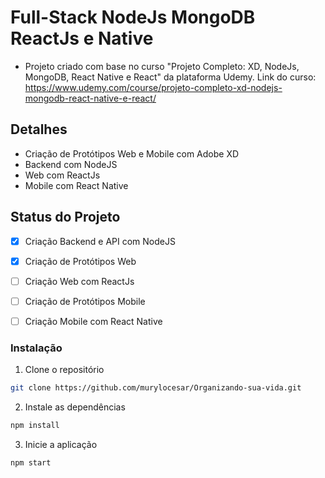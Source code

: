 
# Full-Stack NodeJs MongoDB ReactJs e Native
* Projeto criado com base no curso "Projeto Completo: XD, NodeJs, MongoDB, React Native e React" da plataforma Udemy.
Link do curso:
https://www.udemy.com/course/projeto-completo-xd-nodejs-mongodb-react-native-e-react/


## Detalhes

* Criação de Protótipos Web e Mobile com Adobe XD
* Backend com NodeJS
* Web com ReactJs
* Mobile com React Native


## Status do Projeto

- [x] Criação Backend e API com NodeJS
- [x] Criação de Protótipos Web
- [ ] Criação Web com ReactJs
- [ ] Criação de Protótipos Mobile 
- [ ] Criação Mobile com React Native


### Instalação
1. Clone o repositório
```bash
git clone https://github.com/murylocesar/Organizando-sua-vida.git
```

2. Instale as dependências
```bash
npm install
```

3. Inicie a aplicação
```bash
npm start
```
